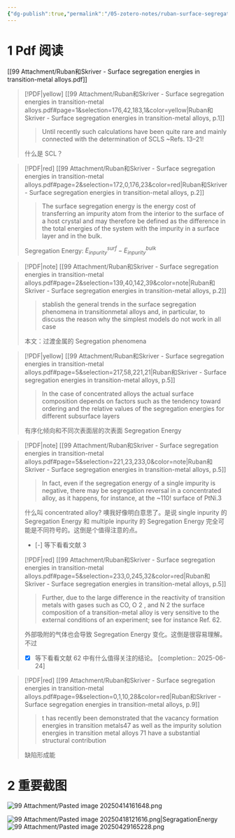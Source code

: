 ```yaml
---
{"dg-publish":true,"permalink":"/05-zotero-notes/ruban-surface-segregation-energies/","title":"Surface segregation energies in transition-metal alloys","tags":["ZoteroNotes"],"noteIcon":"","created":"2025-04-14T15:38","updated":"2025-07-01T11:57"}
---
```


# 1 Pdf 阅读
[[99 Attachment/Ruban和Skriver - Surface segregation energies in transition-metal alloys.pdf]]
> [!PDF|yellow] [[99 Attachment/Ruban和Skriver - Surface segregation energies in transition-metal alloys.pdf#page=1&selection=176,42,183,1&color=yellow|Ruban和Skriver - Surface segregation energies in transition-metal alloys, p.1]]
> > Until recently such calculations have been quite rare and mainly connected with the determination of SCLS ~Refs. 13–21! 
> 
> 什么是 SCL？

> [!PDF|red] [[99 Attachment/Ruban和Skriver - Surface segregation energies in transition-metal alloys.pdf#page=2&selection=172,0,176,23&color=red|Ruban和Skriver - Surface segregation energies in transition-metal alloys, p.2]]
> > The surface segregation energy is the energy cost of transferring an impurity atom from the interior to the surface of a host crystal and may therefore be defined as the difference in the total energies of the system with the impurity in a surface layer and in the bulk. 
> 
> Segregation Energy: $E^{surf}_{inpurity }-E^{bulk}_{inpurity }$

> [!PDF|note] [[99 Attachment/Ruban和Skriver - Surface segregation energies in transition-metal alloys.pdf#page=2&selection=139,40,142,39&color=note|Ruban和Skriver - Surface segregation energies in transition-metal alloys, p.2]]
> > stablish the general trends in the surface segregation phenomena in transitionmetal alloys and, in particular, to discuss the reason why the simplest models do not work in all case
> 
> 本文：过渡金属的 Segregation phenomena

> [!PDF|yellow] [[99 Attachment/Ruban和Skriver - Surface segregation energies in transition-metal alloys.pdf#page=5&selection=217,58,221,21|Ruban和Skriver - Surface segregation energies in transition-metal alloys, p.5]]
> >  In the case of concentrated alloys the actual surface composition depends on factors such as the tendency toward ordering and the relative values of the segregation energies for different subsurface layers
> 
> 有序化倾向和不同次表面层的次表面 Segregation Energy

> [!PDF|note] [[99 Attachment/Ruban和Skriver - Surface segregation energies in transition-metal alloys.pdf#page=5&selection=221,23,233,0&color=note|Ruban和Skriver - Surface segregation energies in transition-metal alloys, p.5]]
> > In fact, even if the segregation energy of a single impurity is negative, there may be segregation reversal in a concentrated alloy, as it happens, for instance, at the ~110! surface of PtNi.3 
> 
> 什么叫 concentrated alloy?
> 噢我好像明白意思了。是说 single inpurity 的 Segregation Energy 和 multiple inpurity 的 Segregation Energy 完全可能是不同符号的。这倒是个值得注意的点。
> - [-] 等下看看文献 3
>    
> [!PDF|red] [[99 Attachment/Ruban和Skriver - Surface segregation energies in transition-metal alloys.pdf#page=5&selection=233,0,245,32&color=red|Ruban和Skriver - Surface segregation energies in transition-metal alloys, p.5]]
> > Further, due to the large difference in the reactivity of transition metals with gases such as CO, O 2 , and N 2 the surface composition of a transition-metal alloy is very sensitive to the external conditions of an experiment; see for instance Ref. 62. 
> 
> 外部吸附的气体也会导致 Segregation Energy 变化。这倒是很容易理解。不过
> - [x] 等下看看文献 62 中有什么值得关注的结论。  [completion:: 2025-06-24]

> [!PDF|red] [[99 Attachment/Ruban和Skriver - Surface segregation energies in transition-metal alloys.pdf#page=9&selection=0,1,10,28&color=red|Ruban和Skriver - Surface segregation energies in transition-metal alloys, p.9]]
> > t has recently been demonstrated that the vacancy formation energies in transition metals47 as well as the impurity solution energies in transition metal alloys 71 have a substantial structural contribution
> 
> 缺陷形成能

# 2 重要截图

![99 Attachment/Pasted image 20250414161648.png](/img/user/99%20Attachment/Pasted%20image%2020250414161648.png)

![99 Attachment/Pasted image 20250418121616.png|SegragationEnergy](/img/user/99%20Attachment/Pasted%20image%2020250418121616.png)
![99 Attachment/Pasted image 20250429165228.png](/img/user/99%20Attachment/Pasted%20image%2020250429165228.png)
